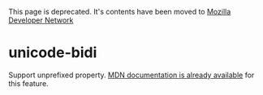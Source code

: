 This page is deprecated. It's contents have been moved to [Mozilla Developer Network](https://developer.mozilla.org/en-US/)

# unicode-bidi

Support unprefixed property. [MDN documentation is already available](https://developer.mozilla.org/en-US/docs/Web/CSS/unicode-bidi) for this feature.
